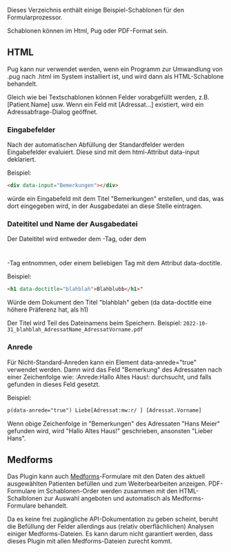 Dieses Verzeichnis enthält einige Beispiel-Schablonen für den Formularprozessor.

Schablonen können im Html, Pug oder PDF-Format sein. 

## HTML

Pug kann nur verwendet werden, wenn ein Programm zur Umwandlung von .pug nach .html im System installiert ist, und wird dann als HTML-Schablone behandelt.

Gleich wie bei Textschablonen können Felder vorabgefüllt werden, z.B. [Patient.Name] usw. 
Wenn ein Feld mit [Adressat...] existiert, wird ein Adressabfrage-Dialog geöffnet.

### Eingabefelder

Nach der automatischen Abfüllung der Standardfelder werden Eingabefelder evaluiert. Diese sind mit dem html-Attribut data-input deklariert.

Beispiel:

```html
<div data-input="Bemerkungen"></div>
```

würde ein Eingabefeld mit dem Titel "Bemerkungen" erstellen, und das, was dort eingegeben wird, in der Ausgabedatei an diese Stelle eintragen.

### Dateititel und Name der Ausgabedatei

Der Dateititel wird entweder dem <title></title>-Tag, oder dem <h1></h1>-Tag entnommen, oder einem beliebigen Tag mit dem Attribut data-doctitle.

Beispiel:

```html
<h1 data-doctitle="blahblah">Blahblubb</h1>"
```


Würde dem Dokument den Titel "blahblah" geben (da data-doctitle eine höhere Präferenz hat, als h1)

Der Titel wird Teil des Dateinamens beim Speichern. Beispiel: `2022-10-31_blahblah_AdressatName_AdressatVorname.pdf`

### Anrede

Für Nicht-Standard-Anreden kann ein Element data-anrede="true" verwendet werden. Damn wird das Feld "Bemerkung" des Adressaten nach einer Zeichenfolge wie: :Anrede:Hallo Altes Haus!: durchsucht, und falls gefunden in dieses Feld gesetzt. 

Beispiel:

```html
p(data-anrede="true") Liebe[Adressat:mw:r/ ] [Adressat.Vorname]
```

Wenn obige Zeichenfolge in "Bemerkungen" des Adressaten "Hans Meier" gefunden wird, wird "Hallo Altes Haus!" geschrieben, ansonsten "Lieber Hans".


## Medforms

Das Plugin kann auch [Medforms](http://medforms.ch)-Formulare mit den Daten des aktuell ausgewählten Patienten befüllen und zum Weiterbearbeiten anzeigen. 
PDF-Formulare im Schablonen-Order werden zusammen mit den HTML-Schalblonen zur Auswahl angeboten und automatisch als Medforms-Formulare behandelt.

Da es keine frei zugängliche API-Dokumentation zu geben scheint, beruht die Befüllung der Felder allerdings aus (relativ oberflächlichen) Analysen einiger Medforms-Dateien. Es kann darum nicht garantiert werden, dass dieses Plugin mit allen Medforms-Dateien zurecht kommt.

